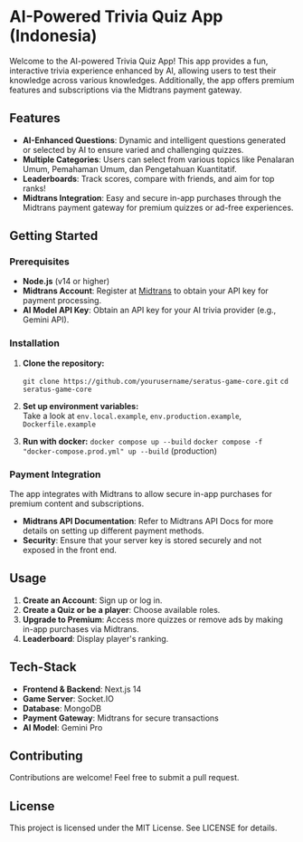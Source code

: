 
# AI-Powered Trivia Quiz App (Indonesia)

Welcome to the AI-powered Trivia Quiz App! This app provides a fun, interactive trivia experience enhanced by AI, allowing users to test their knowledge across various knowledges. Additionally, the app offers premium features and subscriptions via the Midtrans payment gateway.

## Features

-   **AI-Enhanced Questions**: Dynamic and intelligent questions generated or selected by AI to ensure varied and challenging quizzes.
-   **Multiple Categories**: Users can select from various topics like Penalaran Umum, Pemahaman Umum, dan Pengetahuan Kuantitatif.
-   **Leaderboards**: Track scores, compare with friends, and aim for top ranks!
-   **Midtrans Integration**: Easy and secure in-app purchases through the Midtrans payment gateway for premium quizzes or ad-free experiences.

## Getting Started

### Prerequisites

-   **Node.js** (v14 or higher)
-   **Midtrans Account**: Register at [Midtrans](https://midtrans.com/) to obtain your API key for payment processing.
-   **AI Model API Key**: Obtain an API key for your AI trivia provider (e.g., Gemini API).

### Installation

1.  **Clone the repository:**
    
    `git clone https://github.com/yourusername/seratus-game-core.git`
    `cd seratus-game-core `
    
2.  **Set up environment variables:**  
    Take a look at `env.local.example`, `env.production.example`, `Dockerfile.example`

3.  **Run with docker:**
    `docker compose up --build`
    `docker compose -f "docker-compose.prod.yml" up --build` (production)
    

### Payment Integration

The app integrates with Midtrans to allow secure in-app purchases for premium content and subscriptions.

-   **Midtrans API Documentation**: Refer to Midtrans API Docs for more details on setting up different payment methods.
-   **Security**: Ensure that your server key is stored securely and not exposed in the front end.

## Usage

1.  **Create an Account**: Sign up or log in.
2.  **Create a Quiz or be a player**: Choose available roles.
3.  **Upgrade to Premium**: Access more quizzes or remove ads by making in-app purchases via Midtrans.
4.  **Leaderboard**: Display player's ranking.

## Tech-Stack

-   **Frontend & Backend**: Next.js 14
-  **Game Server**: Socket.IO
-   **Database**: MongoDB
-   **Payment Gateway**: Midtrans for secure transactions
-   **AI Model**: Gemini Pro

## Contributing

Contributions are welcome! Feel free to submit a pull request.

## License

This project is licensed under the MIT License. See LICENSE for details.
